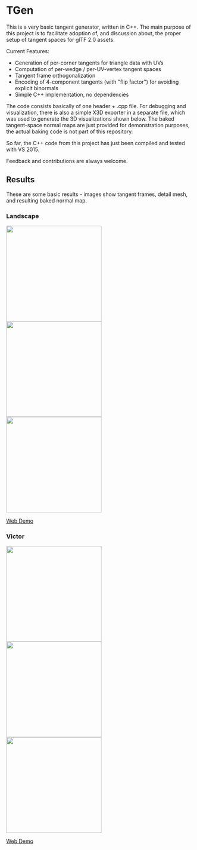 # TGen

This is a very basic tangent generator, written in C++.
The main purpose of this project is to facilitate adoption of, and discussion about, the proper setup of tangent spaces for glTF 2.0 assets.

Current Features:
* Generation of per-corner tangents for triangle data with UVs
* Computation of per-wedge / per-UV-vertex tangent spaces
* Tangent frame orthogonalization
* Encoding of 4-component tangents (with "flip factor") for avoiding explicit binormals
* Simple C++ implementation, no dependencies

The code consists basically of one header + .cpp file.
For debugging and visualization, there is also a simple X3D exporter in a separate file, which was used to generate the 3D visualizations shown below.
The baked tangent-space normal maps are just provided for demonstration purposes, the actual baking code is not part of this repository.

So far, the C++ code from this project has just been compiled and tested with VS 2015.

Feedback and contributions are always welcome. 


## Results

These are some basic results - images show tangent frames, detail mesh, and resulting baked normal map.

### Landscape
<div style="width:100%">
<a href="https://mlimper.github.io/tgen/demo/landscape/index.html">        <img src="images/landscape-tangents.jpg"  width="256"></a>
<a><img src="images/landscape-details.jpg"  width="256"></a>
<a href="https://mlimper.github.io/tgen/demo/landscape/baked/NormalsTS.png"><img src="images/landscape-normalmap.jpg" width="256"></a>
</div>

[Web Demo](https://mlimper.github.io/tgen/demo/landscape/index.html)


### Victor
<div>
<a href="https://mlimper.github.io/tgen/demo/victor/index.html">         <img src="images/victor-tangents.jpg"  width="256"></a>
<a><img src="images/victor-details.jpg"  width="256"></a>
<a href="https://mlimper.github.io/tgen/demo/victor/baked/NormalsTS.png"><img src="images/victor-normalmap.jpg" width="256"></a>
</div>

[Web Demo](https://mlimper.github.io/tgen/demo/victor/index.html)
